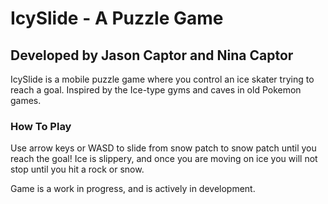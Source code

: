 # IcySlide - A Puzzle Game
## Developed by Jason Captor and Nina Captor

IcySlide is a mobile puzzle game where you control an ice skater trying to reach a goal. Inspired by the Ice-type gyms and caves in old Pokemon games.
### How To Play
Use arrow keys or WASD to slide from snow patch to snow patch until you reach the goal! Ice is slippery, and once you are moving on ice you will not stop until you hit a rock or snow.

Game is a work in progress, and is actively in development.
